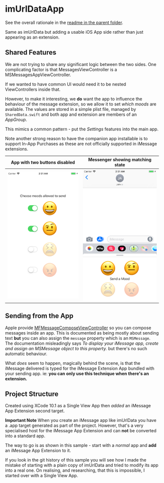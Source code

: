 # imUrlDataApp
See the overall rationale in the [readme in the parent folder](../README.md).

Same as imUrlData but adding a usable iOS App side rather than just appearing as an extension.


## Shared Features
We are not trying to share any significant logic between the two sides. One complicating factor is that MessagesViewController is a MSMessagesAppViewController.

If we wanted to have common UI would need it to be nested ViewControllers inside that.

However, to make it interesting, we **do** want the app to influence the behaviour of the message extension, so we allow it to set _which moods_ are available. The values are stored in a simple plist file, managed by `SharedData.swift` and both app and extension are members of an _AppGroup_.

This mimics a common pattern - put the _Settings_ features into the main app.

Note another strong reason to have the companion app installable is to support In-App Purchases as these are not officially supported in iMessage extensions.

| App with two buttons disabled | Messenger showing matching state |  
|:------:|:------:|  
| ![App with two moods disabled](img/imUrlDataApp_app_only_happy_enabled.png) |  ![Matching messenger](img/imUrlDataApp_msg_only_happy_enabled.png) |



## Sending from the App

Apple provide [MFMessageComposeViewController](https://developer.apple.com/documentation/messageui/mfmessagecomposeviewcontroller) so you can compose messages inside an app. This is documented as being mostly about sending text **but** you can also assign the `message` property which is an `MSMessage`. The documentation misleadingly says _To display your iMessage app, create and assign an MSMessage object to this property._ but there's no such automatic behaviour. 

What _does_ seem to happen, magically behind the scene, is that the iMessage delivered is typed for the iMessage Extension App bundled with your sending app. ie: **you can only use this technique when there's an extension.** 


## Project Structure

Created using XCode 10.1 as a Single View App then *added* an iMessage App Extension second target.

**Important Note** When you create an iMessage app like imUrlData you have a .app target generated as part of the project. However, that's a very specialised host for the iMessage App Extension and can **not** be converted into a standard app.

The way to go is as shown in this sample - start with a _normal_ app and **add** an iMessage App Extension to it.

If you look in the git history of this sample you will see how I made the mistake of starting with a plain copy of imUrlData and tried to modify its app into a real one. On realising, and researching, that this is impossible, I started over with a Single View App.